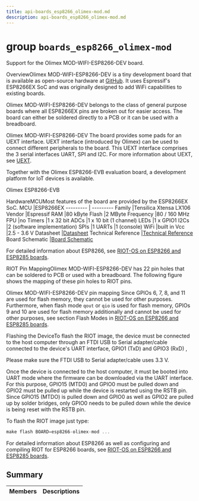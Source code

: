 ```yaml
---
title: api-boards_esp8266_olimex-mod.md
description: api-boards_esp8266_olimex-mod.md
---
```

# group `boards_esp8266_olimex-mod` 

Support for the Olimex MOD-WIFI-ESP8266-DEV board.

OverviewOlimex MOD-WIFI-ESP8266-DEV is a tiny development board that is available as open-source hardware at [GitHub](https://github.com/OLIMEX/ESP8266/tree/master/HARDWARE/MOD-WIFI-ESP8266-DEV). It uses Espressif's ESP8266EX SoC and was originally designed to add WiFi capabilities to existing boards.

Olimex MOD-WIFI-ESP8266-DEV belongs to the class of general purpose boards where all ESP8266EX pins are broken out for easier access. The board can either be soldered directly to a PCB or it can be used with a breadboard.

Olimex MOD-WIFI-ESP8266-DEV
 The board provides some pads for an UEXT interface. UEXT interface (introduced by Olimex) can be used to connect different peripherals to the board. This UEXT interface comprises the 3 serial interfaces UART, SPI and I2C. For more information about UEXT, see [UEXT](https://www.olimex.com/Products/Modules/UEXT).

Together with the Olimex ESP8266-EVB evaluation board, a development platform for IoT devices is available.

Olimex ESP8266-EVB

HardwareMCUMost features of the board are provided by the ESP8266EX SoC. 
MCU   |ESP8266EX
--------- | ---------
Family   |Tensilica Xtensa LX106
Vendor   |Espressif
RAM   |80 kByte
Flash   |2 MByte
Frequency   |80 / 160 MHz
FPU   |no
Timers   |1 x 32 bit
ADCs   |1 x 10 bit (1 channel)
LEDs   |1 x GPIO1
I2Cs   |2 (software implementation)
SPIs   |1
UARTs   |1 (console)
WiFi   |built in
Vcc   |2.5 - 3.6 V
Datasheet   |[Datasheet](https://www.espressif.com/sites/default/files/documentation/0a-esp8266ex_datasheet_en.pdf)
Technical Reference   |[Technical Reference](https://www.espressif.com/sites/default/files/documentation/esp8266-technical_reference_en.pdf)
Board Schematic   |[Board Schematic](https://github.com/OLIMEX/ESP8266/blob/master/HARDWARE/MOD-WIFI-ESP8266-DEV/MOD-WiFi-ESP8266-DEV%20revision%20B1/MOD-WiFi-ESP8266-DEV_Rev_B1.pdf)

For detailed information about ESP8266, see [RIOT-OS on ESP8266 and ESP8285 boards](#group__cpu__esp8266_1esp8266_riot).

RIOT Pin MappingOlimex MOD-WIFI-ESP8266-DEV has 22 pin holes that can be soldered to PCB or used with a breadboard. The following figure shows the mapping of these pin holes to RIOT pins.

Olimex MOD-WIFI-ESP8266-DEV pin mapping
 Since GPIOs 6, 7, 8, and 11 are used for flash memory, they cannot be used for other purposes. Furthermore, when flash mode `qout` or `qio` is used for flash memory, GPIOs 9 and 10 are used for flash memory additionally and cannot be used for other purposes, see section Flash Modes in [RIOT-OS on ESP8266 and ESP8285 boards](#group__cpu__esp8266_1esp8266_riot).

Flashing the DeviceTo flash the RIOT image, the device must be connected to the host computer through an FTDI USB to Serial adapter/cable connected to the device's UART interface, GPIO1 (TxD) and GPIO3 (RxD) ,

Please make sure the FTDI USB to Serial adapter/cable uses 3.3 V.

Once the device is connected to the host computer, it must be booted into UART mode where the firmware can be downloaded via the UART interface. For this purpose, GPIO15 (MTD0) and GPIO0 must be pulled down and GPIO2 must be pulled up while the device is restarted using the RSTB pin. Since GPIO15 (MTDO) is pulled down and GPIO0 as well as GPIO2 are pulled up by solder bridges, only GPIO0 needs to be pulled down while the device is being reset with the RSTB pin.

To flash the RIOT image just type: 
```cpp
make flash BOARD=esp8266-olimex-mod ...
```

For detailed information about ESP8266 as well as configuring and compiling RIOT for ESP8266 boards, see [RIOT-OS on ESP8266 and ESP8285 boards](#group__cpu__esp8266_1esp8266_riot).

## Summary

 Members                        | Descriptions                                
--------------------------------|---------------------------------------------

